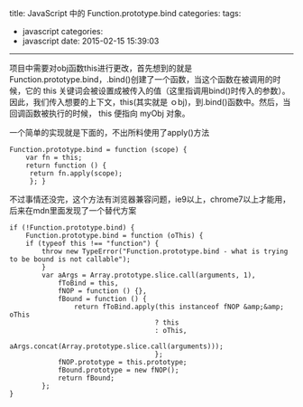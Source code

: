 title: JavaScript 中的 Function.prototype.bind
categories:
tags:
  - javascript
categories:
  - javascript
date:   2015-02-15 15:39:03
---
项目中需要对obj函数this进行更改，首先想到的就是Function.prototype.bind，.bind()创建了一个函数，当这个函数在被调用的时候，它的 this 关键词会被设置成被传入的值（这里指调用bind()时传入的参数）。因此，我们传入想要的上下文，this(其实就是 ｏbj)，到.bind()函数中。然后，当回调函数被执行的时候， this 便指向 myObj 对象。

一个简单的实现就是下面的，不出所料使用了apply()方法

```
Function.prototype.bind = function (scope) {
    var fn = this;
    return function () {
     return fn.apply(scope);
     }; }
```
不过事情还没完，这个方法有浏览器兼容问题，ie9以上，chrome7以上才能用，后来在mdn里面发现了一个替代方案

```
if (!Function.prototype.bind) {
    Function.prototype.bind = function (oThis) {
    if (typeof this !== "function") {
        throw new TypeError("Function.prototype.bind - what is trying to be bound is not callable");
        }
        var aArgs = Array.prototype.slice.call(arguments, 1),
            fToBind = this,
            fNOP = function () {},
            fBound = function () {
                return fToBind.apply(this instanceof fNOP &amp;&amp; oThis
                                    ? this
                                    : oThis,
                                    aArgs.concat(Array.prototype.slice.call(arguments)));
                                    };
            fNOP.prototype = this.prototype;
            fBound.prototype = new fNOP();
            return fBound;
        };
}
```